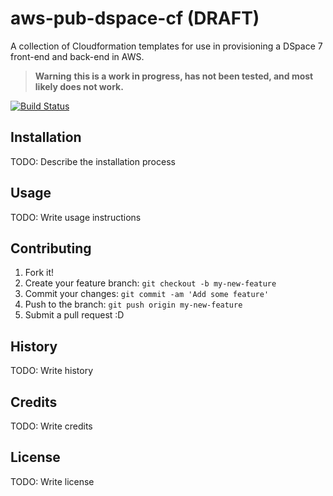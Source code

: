 # aws-pub-dspace-cf (DRAFT)

A collection of Cloudformation templates for use in provisioning a DSpace 7 front-end and back-end in AWS.

> **Warning**
> **this is a work in progress, has not been tested, and most likely does not
> work.**

[![Build
Status](https://github.com/eScholarship/aws-pub-dspace-cf/workflows/cfn-lint/badge.svg)](https://github.com/eScholarship/aws-pub-dspace-cf/actions?query=workflow%3ALint)




## Installation

TODO: Describe the installation process

## Usage

TODO: Write usage instructions

## Contributing

1. Fork it!
2. Create your feature branch: `git checkout -b my-new-feature`
3. Commit your changes: `git commit -am 'Add some feature'`
4. Push to the branch: `git push origin my-new-feature`
5. Submit a pull request :D

## History

TODO: Write history

## Credits

TODO: Write credits

## License

TODO: Write license
